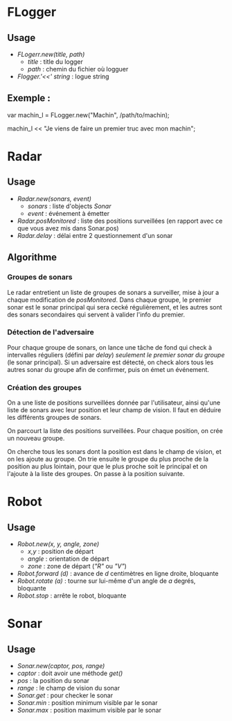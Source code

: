 # FLogger

## Usage

 * _FLogerr.new(title, path)_
   * _title_ : title du logger
   * _path_ : chemin du fichier où logguer
 * _Flogger.'<<' string_ : logue string

## Exemple :

var machin_l = FLogger.new("Machin", /path/to/machin);

machin_l << "Je viens de faire un premier truc avec mon machin";


# Radar

## Usage

 * _Radar.new(sonars, event)_
   * _sonars_ : liste d'objects _Sonar_
   * _event_ : événement à émetter
 * _Radar.posMonitored_ : liste des positions surveillées (en rapport avec ce que vous avez mis dans Sonar.pos)
 * _Radar.delay_ : délai entre 2 questionnement d'un sonar


## Algorithme

### Groupes de sonars

Le radar entretient un liste de groupes de sonars a surveiller, mise à jour a chaque modification de _posMonitored_. Dans chaque groupe, le premier sonar est le sonar principal qui sera cecké régulièrement, et les autres sont des sonars secondaires qui servent à valider l'info du premier.

### Détection de l'adversaire

Pour chaque groupe de sonars, on lance une tâche de fond qui check à intervalles réguliers (défini par _delay_) _seulement le premier sonar du groupe_ (le sonar principal). Si un adversaire est détecté, on check alors tous les autres sonar du groupe afin de confirmer, puis on émet un événement.

### Création des groupes

On a une liste de positions surveillées donnée par l'utilisateur, ainsi qu'une liste de sonars avec leur position et leur champ de vision. Il faut en déduire les différents groupes de sonars.

On parcourt la liste des positions surveillées. Pour chaque position, on crée un nouveau groupe.

On cherche tous les sonars dont la position est dans le champ de vision, et on les ajoute au groupe. On trie ensuite le groupe du plus proche de la position au plus lointain, pour que le plus proche soit le principal et on l'ajoute à la liste des groupes. On passe à la position suivante.


# Robot

## Usage
 * _Robot.new(x, y, angle, zone)_
   * _x,y_ : position de départ
   * _angle_ : orientation de départ
   * _zone_ : zone de départ (_"R"_ ou _"V"_)
 * _Robot.forward (d)_ : avance de _d_ centimètres en ligne droite, bloquante
 * _Robot.rotate (a)_ : tourne sur lui-même d'un angle de _a_ degrés, bloquante
 * _Robot.stop_ : arrête le robot, bloquante


# Sonar

## Usage

 * _Sonar.new(captor, pos, range)_
  * _captor_ : doit avoir une méthode _get()_
  * _pos_ : la position du sonar
  * _range_ : le champ de vision du sonar
 * _Sonar.get_ : pour checker le sonar
 * _Sonar.min_ : position minimum visible par le sonar
 * _Sonar.max_ : position maximum visible par le sonar


